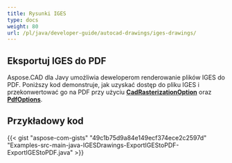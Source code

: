 ```yaml
---
title: Rysunki IGES
type: docs
weight: 80
url: /pl/java/developer-guide/autocad-drawings/iges-drawings/
---
```


## **Eksportuj IGES do PDF**

Aspose.CAD dla Javy umożliwia deweloperom renderowanie plików IGES do PDF. Poniższy kod demonstruje, jak uzyskać dostęp do pliku IGES i przekonwertować go na PDF przy użyciu [**CadRasterizationOption**](https://reference.aspose.com/cad/java/com.aspose.cad.imageoptions/CadRasterizationOptions) oraz [**PdfOptions**](https://reference.aspose.com/cad/java/com.aspose.cad.imageoptions/PdfOptions).

## Przykładowy kod

{{< gist "aspose-com-gists" "49c1b75d9a84e149ecf374ece2c2597d" "Examples-src-main-java-IGESDrawings-ExportIGEStoPDF-ExportIGEStoPDF.java" >}}
